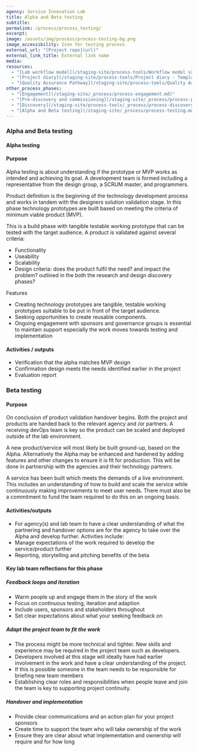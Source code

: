 ```yaml
---
agency: Service Innovation Lab
title: Alpha and Beta testing
subtitle:
permalink: /process/process_testing/
excerpt:
image: /assets/img/process/process-testing-bg.png
image_accessibility: Icon for testing process
external_url: "[Project repo](url)"
external_link_title: External link name
media:
resources:
  - "[Lab workflow model](/staging-site/process-tools/Workflow model v2.pdf)"
  - "[Project diary](/staging-site/process-tools/Project diary - Template.docx)"
  - "[Quality Assurance Pathway](/staging-site/process-tools/Quality Assurance Pathway.xlsx)"
other_process_phases:
  - "[Engagement](/staging-site/_process/process-engagement.md)"
  - "[Pre-discovery and commissioning](/staging-site/_process/process-prediscovery.md)"
  - "[Discovery](/staging-site/process-tools/_process/process-discovery.md))"
  - "[Alpha and Beta testing](/staging-site/_process/process-testing.md)"
---
```


### Alpha and Beta testing

#### Alpha testing

#### Purpose

Alpha testing is about understanding if the prototype or MVP works as intended and achieving its goal.  A development team is formed including a representative from the design group, a SCRUM master, and programmers.

Product definition is the beginning of the technology development process and works in tandem with the designers solution validation stage. In this phase technology prototypes are built based on meeting the criteria of minimum viable product (MVP).

This is a build phase with tangible testable working prototype that can be tested with the target audience. A product is validated against several criteria:

* Functionality
* Useability
* Scalability
* Design criteria: does the product fulfil the need? and impact the problem? outlined in the both the research and design discovery phases?

Features
* Creating technology prototypes are tangible, testable working prototypes suitable to be put in front of the target audience.
* Seeking opportunities to create reusable components.
* Ongoing engagement with sponsors and governance groups is essential to maintain support especially the work moves towards testing and implementation

#### Activities / outputs
* Verification that the alpha matches MVP design
* Confirmation design meets the needs identified earlier in the project
* Evaluation report

### Beta testing

#### Purpose
On conclusion of product validation handover begins. Both the project and products are handed back to the relevant agency and /or partners.  A receiving devOps team is key so the product can be scaled and deployed outside of the lab environment.

A new product/service will most likely be built ground-up, based on the Alpha. Alternatively the Alpha may be enhanced and hardened by adding features and other changes to ensure it is fit for production. This will be done in partnership with the agencies and their technology partners. 

A service has been built which meets the demands of a live environment. This includes an understanding of how to build and scale the service while continuously making improvements to meet user needs. There must also be a commitment to fund the team required to do this on an ongoing basis.

#### Activities/outputs
* For agency(s) and lab team to have a clear understanding of what the partnering and handover options are for the agency to take over the Alpha and develop further. Activities include:
* Manage expectations of the work required to develop the service/product further
* Reporting, storytelling and pitching benefits of the beta


#### Key lab team reflections for this phase

##### Feedback loops and iteration

* Warm people up and engage them in the story of the work
* Focus on continuous testing, iteration and adaption
* Include users, sponsors and stakeholders throughout
* Set clear expectations about what your seeking feedback on

##### Adapt the project team to fit the work

* The process might be more technical and tighter. New skills and experience may be required in the project team such as developers.
* Developers involved at this stage will ideally have had earlier involvement in the work and have a clear understanding of the project.
* If this is possible someone in the team needs to be responsible for briefing new team members
* Establishing clear roles and responsibilities when people leave and join the team is key to supporting project continuity.

##### Handover and implementation
* Provide clear communications and an action plan for your project sponsors
* Create time to support the team who will take ownership of the work
* Ensure they are clear about what implementation and ownership will require and for how long




